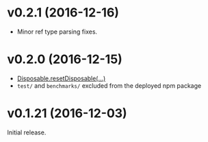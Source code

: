 # v0.2.1 (2016-12-16)

- Minor ref type parsing fixes.

# v0.2.0 (2016-12-15)

- [Disposable.resetDisposable(...)](https://github.com/cmake-js/fastcall#disposable)
- `test/` and `benchmarks/` excluded from the deployed npm package

# v0.1.21 (2016-12-03)

Initial release.